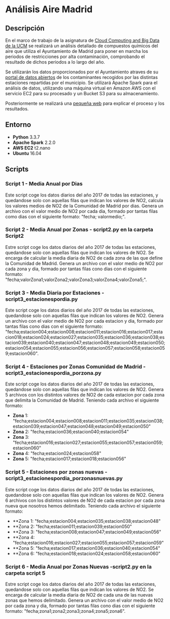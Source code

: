 # Análisis Aire Madrid

## Descripción

En el marco de trabajo de la asignatura de [Cloud Computing and Big Data de la UCM](http://www.fdi.ucm.es/Pub/ImpresoFichaDocente.aspx?Id=1312) se realizará un análisis detallado de compuestos químicos del aire que utiliza el Ayuntamiento de Madrid para poner en marcha los periodos de restricciones por alta contaminación, comprobando el resultado de dichos periodos a lo largo del año.

Se utilizarán los datos proporcionados por el Ayuntamiento atraves de su [portal de datos abiertos](http://datos.madrid.es/portal/site/egob/) de los contaminantes recogidos por las distintas estaciones repartidas por el municipio. Se utilizará Apache Spark para el análisis de datos, utilizando una máquina virtual en Amazon AWS con el servicio EC2 para su procesado y un Bucket S3 para su almacenamiento.

Posteriormente se realizará una [pequeña web](https://hunzagit.github.io/AnalisisAireMadrid/) para explicar el proceso y los resultados.

## Entorno

 - **Python** 3.3.7
 - **Apache Spark** 2.2.0
 - **AWS EC2** t2.nano
 - **Ubuntu** 16.04 


## Scripts

### Script 1 - Media Anual por Dias

Este script coge los datos diarios del año 2017 de todas las estaciones, y quedandose solo con aquellas filas que indican los valores de NO2, calcula los valores medios de NO2 de la Comunidad de Madrid por dias.
Genera un archivo con el valor medio de NO2 por cada dia, formado por tantas filas como dias con el siguiente formato: "fecha; valormedio;".

### Script 2 - Media Anual por Zonas - script2.py en la carpeta Script2

Estre script coge los datos diarios del año 2017 de todas las estaciones, quedandose solo con aquellas filas que indican los valores de NO2. Se encarga de calcular la media diaria de NO2 de cada zona de las que define la Comunidad de Madrid.
Genera un archivo con el valor medio de NO2 por cada zona y dia, formado por tantas filas cono dias con el siguiente formato: "fecha;valorZona1;valorZona2;valorZona3;valorZona4;valorZona5;".

### Script 3 - Media Diaria por Estaciones - script3_estacionespordia.py

Este script coge los datos diarios del año 2017 de todas las estaciones, quedandose solo con aquellas filas que indican los valores de NO2. 
Genera un archivo con el valor medio de NO2 por cada estacion y dia, formado por tantas filas cono dias con el siguiente formato: "fecha;estacion004;estacion008;estacion011;estacion016;estacion017;estacion018;estacion024;estacion027;estacion035;estacion036;estacion038;estacion039;estacion040;estacion047;estacion048;estacion049;estacion050;estacion054;estacion055;estacion056;estacion057;estacion058;estacion059;estacion060".

### Script 4 - Estaciones por Zonas Comunidad de Madrid - script3_estacionespordia_porzona.py

Este script coge los datos diarios del año 2017 de todas las estaciones, quedandose solo con aquellas filas que indican los valores de NO2. 
Genera 5 archivos con los distintos valores de NO2 de cada estacion por cada zona que delimita la Comunidad de Madrid. Teniendo cada archivo el siguiente formato:
- **Zona** 1: "fecha;estacion004;estacion008;estacion011;estacion035;estacion038;estacion039;estacion047;estacion048;estacion049;estacion050"
- **Zona** 2: "fecha;estacion036;estacion040;estacion054"
- **Zona** 3: "fecha;estacion016;estacion027;estacion055;estacion057;estacion059;estacion060"
- **Zona** 4: "fecha;estacion024;estacion058"
- **Zona** 5: "fecha;estacion017;estacion018;estacion056"

### Script 5 - Estaciones por zonas nuevas - script3_estacionespordia_porzonasnuevas.py

Este script coge los datos diarios del año 2017 de todas las estaciones, quedandose solo con aquellas filas que indican los valores de NO2. 
Genera 6 archivos con los distintos valores de NO2 de cada estacion por cada zona nueva que nosotros hemos delimitado. Teniendo cada archivo el siguiente formato:

- **Zona 1: "fecha;estacion004;estacion035;estacion038;estacion048"
- **Zona 2: "fecha;estacion011;estacion039;estacion050"
- **Zona 3: "fecha;estacion008;estacion047;estacion049;estacion056"
- **Zona 4: "fecha;estacion016;estacion027;estacion055;estacion057;estacion059"
- **Zona 5: "fecha;estacion017;estacion036;estacion040;estacion054"
- **Zona 6: "fecha;estacion018;estacion024;estacion058;estacion060"

### Script 6 - Media Anual por Zonas Nuevas -script2.py en la carpeta script 5

Estre script coge los datos diarios del año 2017 de todas las estaciones, quedandose solo con aquellas filas que indican los valores de NO2. Se encarga de calcular la media diaria de NO2 de cada una de las nuevas zonas que hemos delimitado.
Genera un archivo con el valor medio de NO2 por cada zona y dia, formado por tantas filas cono dias con el siguiente formato: "fecha;zona1;zona2;zona3;zona4;zona5;zona6".
